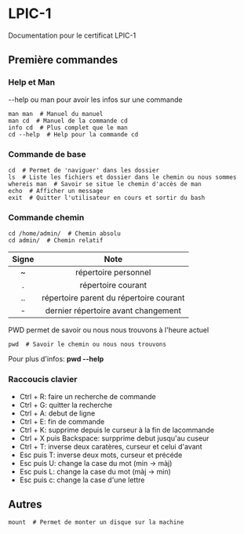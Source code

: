 # LPIC-1
Documentation pour le certificat LPIC-1

## Première commandes
### Help et Man
--help ou man pour avoir les infos sur une commande
```
man man  # Manuel du manuel
man cd  # Manuel de la commande cd
info cd  # Plus complet que le man
cd --help  # Help pour la commande cd
```
### Commande de base
```
cd  # Permet de 'naviguer' dans les dossier
ls  # Liste les fichiers et dossier dans le chemin ou nous sommes
whereis man  # Savoir se situe le chemin d'accès de man
echo  # Afficher un message
exit  # Quitter l'utilisateur en cours et sortir du bash
```
### Commande chemin
```
cd /home/admin/  # Chemin absolu
cd admin/  # Chemin relatif
```
| Signe | Note                                      |
| :---: | :---------------------------------------: |
| ~     | répertoire personnel                      |
| .     | répertoire courant                        |
| ..    | répertoire parent du répertoire courant   |
| -     | dernier répertoire avant changement       |

PWD permet de savoir ou nous nous trouvons à l'heure actuel
```
pwd  # Savoir le chemin ou nous nous trouvons
```
Pour plus d'infos: **pwd --help**

### Raccoucis clavier
- Ctrl + R: faire un recherche de commande
- Ctrl + G: quitter la recherche
- Ctrl + A: debut de ligne
- Ctrl + E: fin de commande
- Ctrl + K: supprime depuis le curseur à la fin de lacommande
- Ctrl + X puis Backspace: surpprime debut jusqu'au cuseur
- Ctrl + T: inverse deux caratères, curseur et celui d'avant
- Esc puis T: inverse deux mots, curseur et précéde
- Esc puis U: change la case du mot (min -> màj)
- Esc puis L: change la case du mot (màj -> min)
- Esc puis c: change la case d'une lettre

## Autres
```
mount  # Permet de monter un disque sur la machine
```